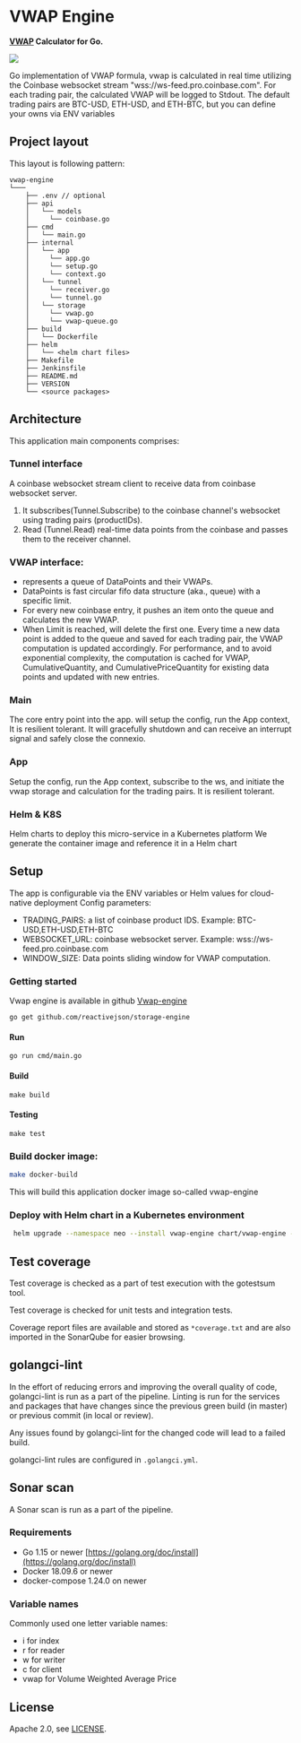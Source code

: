 # VWAP Engine

**[VWAP](https://en.wikipedia.org/wiki/Volume-weighted_average_price) Calculator for Go.**

![](https://img.shields.io/github/license/reactivejson/vwap-engine.svg)

Go implementation of VWAP formula, vwap is calculated in real time utilizing
the Coinbase websocket stream "wss://ws-feed.pro.coinbase.com". For each trading pair, the calculated VWAP will be logged to Stdout.
The default trading pairs are BTC-USD, ETH-USD, and ETH-BTC, but you can define your owns via ENV variables


## Project layout

This layout is following pattern:

```text
vwap-engine
└───
    ├── .env // optional
    ├── api
    │   └── models
    │     └── coinbase.go
    ├── cmd
    │   └── main.go
    ├── internal
    │   └── app
    │     └── app.go
    │     └── setup.go
    │     └── context.go
    │   └── tunnel
    │     └── receiver.go
    │     └── tunnel.go
    │   └── storage
    │     └── vwap.go
    │     └── vwap-queue.go
    ├── build
    │   └── Dockerfile
    ├── helm
    │   └── <helm chart files>
    ├── Makefile
    ├── Jenkinsfile
    ├── README.md
    ├── VERSION
    └── <source packages>
```

## Architecture
This application main components comprises:

### Tunnel interface
A coinbase websocket stream client to receive data from coinbase websocket server.
1) It subscribes(Tunnel.Subscribe) to the coinbase channel's websocket using trading pairs (productIDs).
2) Read (Tunnel.Read) real-time data points from the coinbase and passes them to the receiver channel.

### VWAP interface:
- represents a queue of DataPoints and their VWAPs.
- DataPoints  is fast circular fifo data structure (aka., queue) with a specific limit.
- For every new coinbase entry, it pushes an item onto the queue and calculates the new VWAP.
- When Limit is reached, will delete  the first one.
Every time a new data point is added to the queue and saved for each trading pair, the VWAP computation is updated accordingly.
For performance, and to avoid exponential complexity, the computation is cached for VWAP, CumulativeQuantity,
and CumulativePriceQuantity for existing data points and updated with new entries.


### Main
The core entry point into the app. will setup the config,
run the App context, It is resilient tolerant. It will gracefully shutdown and can receive an interrupt signal and safely close the connexio.

### App
Setup the config, run the App context, subscribe to the ws, and initiate the vwap storage and calculation for the trading pairs. It is resilient tolerant.

### Helm & K8S
Helm charts to deploy this micro-service in a Kubernetes platform
We generate the container image and reference it in a Helm chart

## Setup
The app is configurable via the ENV variables or Helm values for cloud-native deployment
Config parameters:
- TRADING_PAIRS: a list of coinbase product IDS. Example: BTC-USD,ETH-USD,ETH-BTC
- WEBSOCKET_URL: coinbase websocket server. Example: wss://ws-feed.pro.coinbase.com
- WINDOW_SIZE: Data points sliding window for VWAP computation.



### Getting started
Vwap engine is available in github
[Vwap-engine](https://github.com/reactivejson/vwap-engine)

```shell
go get github.com/reactivejson/storage-engine
```

#### Run
```shell
go run cmd/main.go
```

#### Build
```shell
make build
```
#### Testing
```shell
make test
```

### Build docker image:

```bash
make docker-build
```
This will build this application docker image so-called vwap-engine

### Deploy with Helm chart in a Kubernetes environment
```bash
 helm upgrade --namespace neo --install vwap-engine chart/vwap-engine -f your-custom-values.yml
```
## Test coverage

Test coverage is checked as a part of test execution with the gotestsum tool.

Test coverage is checked for unit tests and integration tests.

Coverage report files are available and stored as `*coverage.txt` and are also imported in the SonarQube for easier browsing.


## golangci-lint

In the effort of reducing errors and improving the overall quality of code, golangci-lint is run as a part of the pipeline. Linting is run for the services and packages that have changes since the previous green build (in master) or previous commit (in local or review).

Any issues found by golangci-lint for the changed code will lead to a failed build.

golangci-lint rules are configured in `.golangci.yml`.

## Sonar scan

A Sonar scan is run as a part of the pipeline.

### Requirements

- Go 1.15 or newer [https://golang.org/doc/install](https://golang.org/doc/install)
- Docker 18.09.6 or newer
- docker-compose 1.24.0 on newer

### Variable names
Commonly used one letter variable names:

- i for index
- r for reader
- w for writer
- c for client
- vwap for Volume Weighted Average Price


## License

Apache 2.0, see [LICENSE](LICENSE).
